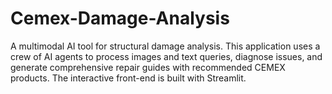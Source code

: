 # Cemex-Damage-Analysis
A multimodal AI tool for structural damage analysis. This application uses a crew of AI agents to process images and text queries, diagnose issues, and generate comprehensive repair guides with recommended CEMEX products. The interactive front-end is built with Streamlit.
